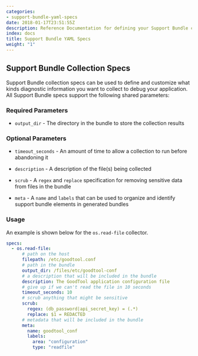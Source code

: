 ```yaml
---
categories:
- support-bundle-yaml-specs
date: 2018-01-17T23:51:55Z
description: Reference Documentation for defining your Support Bundle collection and contents
index: docs
title: Support Bundle YAML Specs
weight: "1"
---
```


## Support Bundle Collection Specs

Support Bundle collection specs can be used to define and customize what kinds diagnostic
information you want to collect to debug your application. All Support Bundle specs support the following shared parameters:

### Required Parameters

- `output_dir` - The directory in the bundle to store the collection results

### Optional Parameters

- `timeout_seconds` - An amount of time to allow a collection to run before abandoning it

- `description` - A description of the file(s) being collected

- `scrub` - A `regex` and `replace` specification for removing sensitive data from files in the bundle

- `meta` - A `name` and `labels` that can be used to organize and identify support bundle elements in generated bundles

### Usage

An example is shown below for the `os.read-file` collector.

```yaml
specs:
  - os.read-file:
      # path on the host
      filepath: /etc/goodtool.conf
      # path in the bundle
      output_dir: /files/etc/goodtool-conf
      # a description that will be included in the bundle
      description: The GoodTool application configuration file
      # give up if we can't read the file in 10 seconds
      timeout_seconds: 10
      # scrub anything that might be sensitive
      scrub:
        regex: (db_password|api_secret_key) = (.*)
        replace: $1 = REDACTED
      # metadata that will be included in the bundle
      meta:
        name: goodtool_conf
        labels:
          area: "configuration"
          type: "readfile"
```

